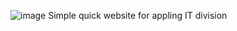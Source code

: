 ![image](https://github.com/ChristopherJ123/WGGIT/assets/86960084/31badd55-176a-4af8-a62d-eef84c756968)
Simple quick website for appling IT division
